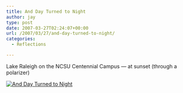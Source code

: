 ```yaml
---
title: And Day Turned to Night
author: jay
type: post
date: 2007-03-27T02:24:07+00:00
url: /2007/03/27/and-day-turned-to-night/
categories:
  - Reflections

---
```

Lake Raleigh on the NCSU Centennial Campus — at sunset (through a polarizer)

[![And Day Turned to Night][1]][2]

 [1]: http://farm1.static.flickr.com/185/435872181_1aab9fb890.jpg
 [2]: http://www.flickr.com/photos/rambleon/435872181/ (Photo Sharing)